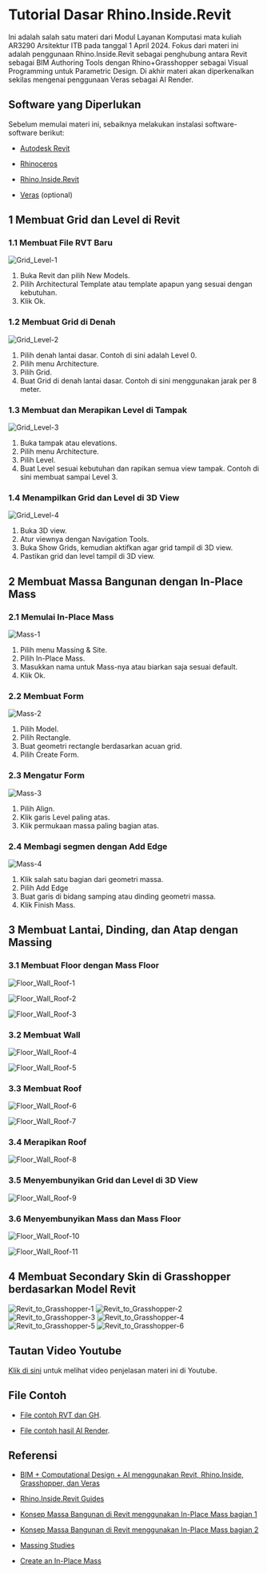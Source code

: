# Tutorial Dasar Rhino.Inside.Revit
Ini adalah salah satu materi dari Modul Layanan Komputasi mata kuliah AR3290 Arsitektur ITB pada tanggal 1 April 2024. Fokus dari materi ini adalah penggunaan Rhino.Inside.Revit sebagai penghubung antara Revit sebagai BIM Authoring Tools dengan Rhino+Grasshopper sebagai Visual Programming untuk Parametric Design. Di akhir materi akan diperkenalkan sekilas mengenai penggunaan Veras sebagai AI Render.

## Software yang Diperlukan

Sebelum memulai materi ini, sebaiknya melakukan instalasi software-software berikut:

- [Autodesk Revit](https://www.autodesk.com/education/edu-software/)

- [Rhinoceros](https://www.rhino3d.com/for/education/)

- [Rhino.Inside.Revit](https://www.rhino3d.com/inside/revit/)

- [Veras](https://www.evolvelab.io/veras) (optional)

## 1 Membuat Grid dan Level di Revit

### 1.1 Membuat File RVT Baru
![Grid_Level-1](https://github.com/armanwu/RhinoInsideBasicTutorial/blob/main/Images/01-Grid_Level%20(1).png)
1. Buka Revit dan pilih New Models.
2. Pilih Architectural Template atau template apapun yang sesuai dengan kebutuhan.
3. Klik Ok.

### 1.2 Membuat Grid di Denah
![Grid_Level-2](https://github.com/armanwu/RhinoInsideBasicTutorial/blob/main/Images/01-Grid_Level%20(2).png)
1. Pilih denah lantai dasar. Contoh di sini adalah Level 0.
2. Pilih menu Architecture.
3. Pilih Grid.
4. Buat Grid di denah lantai dasar. Contoh di sini menggunakan jarak per 8 meter.

### 1.3 Membuat dan Merapikan Level di Tampak
![Grid_Level-3](https://github.com/armanwu/RhinoInsideBasicTutorial/blob/main/Images/01-Grid_Level%20(3).png)
1. Buka tampak atau elevations.
2. Pilih menu Architecture.
3. Pilih Level.
4. Buat Level sesuai kebutuhan dan rapikan semua view tampak. Contoh di sini membuat sampai Level 3.

### 1.4 Menampilkan Grid dan Level di 3D View
![Grid_Level-4](https://github.com/armanwu/RhinoInsideBasicTutorial/blob/main/Images/01-Grid_Level%20(4).png)
1. Buka 3D view.
2. Atur viewnya dengan Navigation Tools.
3. Buka Show Grids, kemudian aktifkan agar grid tampil di 3D view.
4. Pastikan grid dan level tampil di 3D view.

## 2 Membuat Massa Bangunan dengan In-Place Mass

### 2.1 Memulai In-Place Mass
![Mass-1](https://github.com/armanwu/RhinoInsideBasicTutorial/blob/main/Images/02-Mass%20(1).png)
1. Pilih menu Massing & Site.
2. Pilih In-Place Mass.
3. Masukkan nama untuk Mass-nya atau biarkan saja sesuai default.
4. Klik Ok.

### 2.2 Membuat Form
![Mass-2](https://github.com/armanwu/RhinoInsideBasicTutorial/blob/main/Images/02-Mass%20(2).png)
1. Pilih Model.
2. Pilih Rectangle.
3. Buat geometri rectangle berdasarkan acuan grid.
4. Pilih Create Form.

### 2.3 Mengatur Form
![Mass-3](https://github.com/armanwu/RhinoInsideBasicTutorial/blob/main/Images/02-Mass%20(3).png)
1. Pilih Align.
2. Klik garis Level paling atas.
3. Klik permukaan massa paling bagian atas.

### 2.4 Membagi segmen dengan Add Edge
![Mass-4](https://github.com/armanwu/RhinoInsideBasicTutorial/blob/main/Images/02-Mass%20(4).png)
1. Klik salah satu bagian dari geometri massa.
2. Pilih Add Edge
3. Buat garis di bidang samping atau dinding geometri massa.
4. Klik Finish Mass.

## 3 Membuat Lantai, Dinding, dan Atap dengan Massing

### 3.1 Membuat Floor dengan Mass Floor
![Floor_Wall_Roof-1](https://github.com/armanwu/RhinoInsideBasicTutorial/blob/main/Images/03-Floor_Wall_Roof%20(1).png)

![Floor_Wall_Roof-2](https://github.com/armanwu/RhinoInsideBasicTutorial/blob/main/Images/03-Floor_Wall_Roof%20(9).png)

![Floor_Wall_Roof-3](https://github.com/armanwu/RhinoInsideBasicTutorial/blob/main/Images/03-Floor_Wall_Roof%20(10).png)

### 3.2 Membuat Wall
![Floor_Wall_Roof-4](https://github.com/armanwu/RhinoInsideBasicTutorial/blob/main/Images/03-Floor_Wall_Roof%20(11).png)

![Floor_Wall_Roof-5](https://github.com/armanwu/RhinoInsideBasicTutorial/blob/main/Images/03-Floor_Wall_Roof%20(12).png)

### 3.3 Membuat Roof
![Floor_Wall_Roof-6](https://github.com/armanwu/RhinoInsideBasicTutorial/blob/main/Images/03-Floor_Wall_Roof%20(13).png)

![Floor_Wall_Roof-7](https://github.com/armanwu/RhinoInsideBasicTutorial/blob/main/Images/03-Floor_Wall_Roof%20(14).png)

### 3.4 Merapikan Roof
![Floor_Wall_Roof-8](https://github.com/armanwu/RhinoInsideBasicTutorial/blob/main/Images/03-Floor_Wall_Roof%20(15).png)

### 3.5 Menyembunyikan Grid dan Level di 3D View
![Floor_Wall_Roof-9](https://github.com/armanwu/RhinoInsideBasicTutorial/blob/main/Images/03-Floor_Wall_Roof%20(16).png)

### 3.6 Menyembunyikan Mass dan Mass Floor
![Floor_Wall_Roof-10](https://github.com/armanwu/RhinoInsideBasicTutorial/blob/main/Images/03-Floor_Wall_Roof%20(17).png)

![Floor_Wall_Roof-11](https://github.com/armanwu/RhinoInsideBasicTutorial/blob/main/Images/03-Floor_Wall_Roof%20(18).png)

## 4 Membuat Secondary Skin di Grasshopper berdasarkan Model Revit

![Revit_to_Grasshopper-1](https://github.com/armanwu/RhinoInsideBasicTutorial/blob/main/Images/04-Revit_to_Grasshopper%20(1).png)
![Revit_to_Grasshopper-2](https://github.com/armanwu/RhinoInsideBasicTutorial/blob/main/Images/04-Revit_to_Grasshopper%20(2).png)
![Revit_to_Grasshopper-3](https://github.com/armanwu/RhinoInsideBasicTutorial/blob/main/Images/04-Revit_to_Grasshopper%20(3).png)
![Revit_to_Grasshopper-4](https://github.com/armanwu/RhinoInsideBasicTutorial/blob/main/Images/04-Revit_to_Grasshopper%20(4).png)
![Revit_to_Grasshopper-5](https://github.com/armanwu/RhinoInsideBasicTutorial/blob/main/Images/04-Revit_to_Grasshopper%20(5).png)
![Revit_to_Grasshopper-6](https://github.com/armanwu/RhinoInsideBasicTutorial/blob/main/Images/04-Revit_to_Grasshopper%20(6).png)

## Tautan Video Youtube
[Klik di sini](https://youtu.be/HsxuzNzMt2A) untuk melihat video penjelasan materi ini di Youtube.

## File Contoh

- [File contoh RVT dan GH](https://github.com/armanwu/RhinoInsideBasicTutorial/tree/main/Sample_Files).

- [File contoh hasil AI Render](https://github.com/armanwu/RhinoInsideBasicTutorial/tree/main/Sample_Render).

## Referensi

- [BIM + Computational Design + AI menggunakan Revit, Rhino.Inside, Grasshopper, dan Veras](https://youtu.be/HsxuzNzMt2A)

- [Rhino.Inside.Revit Guides](https://www.rhino3d.com/inside/revit/1.0/guides/)

- [Konsep Massa Bangunan di Revit menggunakan In-Place Mass bagian 1](https://youtu.be/zNI8fCXr3Ow?si=yAzj4EV8YX9lS-by)

- [Konsep Massa Bangunan di Revit menggunakan In-Place Mass bagian 2](https://youtu.be/1fWu17E0JEU?si=zGPVEaBHnNsmQAK7)

- [Massing Studies](https://help.autodesk.com/view/RVTLT/2024/ENU/?guid=GUID-B8858693-F46D-4211-8CCC-B5E88681C466)

- [Create an In-Place Mass](https://help.autodesk.com/view/RVTLT/2024/ENU/?guid=GUID-A180B32D-E7B8-474F-AB31-B15EDB874F6E)



